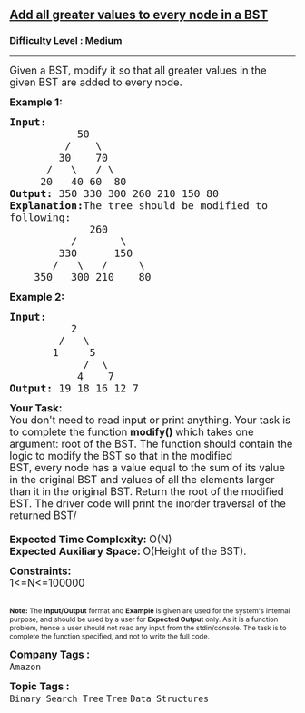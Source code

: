 <h2><a href="https://practice.geeksforgeeks.org/problems/add-all-greater-values-to-every-node-in-a-bst/1">Add all greater values to every node in a BST</a></h2><h3>Difficulty Level : Medium</h3><hr><div class="problems_problem_content__Xm_eO"><p><span style="font-size:18px">Given a BST,&nbsp;modify it so that all greater values in the given BST are added to every node.</span></p>

<p><span style="font-size:18px"><strong>Example 1:</strong></span></p>

<pre><span style="font-size:18px"><strong>Input:</strong>
&nbsp;          50
&nbsp;        /    \
&nbsp;       30    70
&nbsp;     /   \   / \  
&nbsp;    20   40 60  80<strong>
Output: </strong>350 330 300 260 210 150 80<strong>
Explanation:</strong>The tree should be modified to
following:
&nbsp;            260
&nbsp;         /       \
        330      150
       /   \   /     \
&nbsp;   350   300 210    80</span>
</pre>

<p><span style="font-size:18px"><strong>Example 2:</strong></span></p>

<pre><span style="font-size:18px"><strong>Input:</strong>
&nbsp;         2
&nbsp;       /   \
&nbsp;      1     5
&nbsp;           /  \
&nbsp;          4    7<strong>
Output: </strong>19 18 16 12 7</span></pre>

<p><span style="font-size:18px"><strong>Your Task:</strong><br>
You don't need to read input or print anything. Your task is to complete the function</span><span style="font-size:18px"> <strong>modify()&nbsp;</strong>which&nbsp;takes one argument: root of the BST. The function should contain the logic to modify the BST so that in the modified BST,&nbsp;every&nbsp;node has a value equal to&nbsp;the sum of its value in the original&nbsp;BST and values of all the elements larger than it&nbsp;in the original&nbsp;BST. Return the root of the modified BST. The driver code will print the inorder traversal of the returned BST/<br>
<br>
<strong>Expected Time Complexity:&nbsp;</strong>O(N)<br>
<strong>Expected Auxiliary Space:&nbsp;</strong>O(Height of the BST).</span></p>

<p><span style="font-size:18px"><strong>Constraints:</strong><br>
1&lt;=N&lt;=100000</span></p>

<p><br>
<span style="font-size:12px"><strong>Note:</strong> The <strong>Input/Output</strong> format and <strong>Example</strong> is given are used for the system's internal purpose, and should be used by a user for <strong>Expected Output</strong> only. As it is a function problem, hence a user should not read any input from the stdin/console. The task is to complete the function specified, and not to write the full code.</span></p>
</div><p><span style=font-size:18px><strong>Company Tags : </strong><br><code>Amazon</code>&nbsp;<br><p><span style=font-size:18px><strong>Topic Tags : </strong><br><code>Binary Search Tree</code>&nbsp;<code>Tree</code>&nbsp;<code>Data Structures</code>&nbsp;